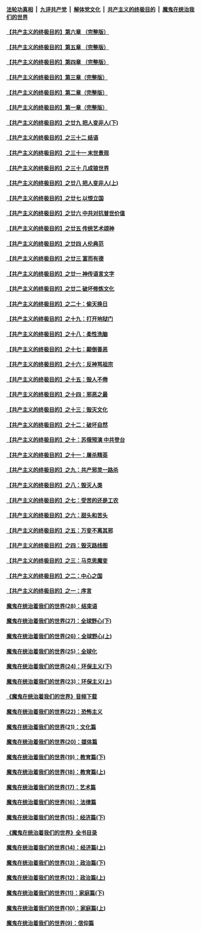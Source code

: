 

####  [法轮功真相](../../../../basic/blob/master/README.md?t=05091801) &nbsp;|&nbsp; [九评共产党](../../../../9ping.md/blob/master/README.md?t=05091801) &nbsp;|&nbsp; [解体党文化](../../../../jtdwh.md/blob/master/README.md?t=05091801)  &nbsp;|&nbsp; [共产主义的终极目的](../../../../gczydzjmd.md/blob/master/README.md?t=05091801) &nbsp;|&nbsp; [魔鬼在统治我们的世界](../../../../mgztzwmdsj.md/blob/master/README.md?t=05091801) 

#### [【共产主义的终极目的】第六章 （完整版）](../pages/nsc422/n11428913.md?t=05091801) 

#### [【共产主义的终极目的】第五章 （完整版）](../pages/nsc422/n11428912.md?t=05091801) 

#### [【共产主义的终极目的】第四章 （完整版）](../pages/nsc422/n11428907.md?t=05091801) 

#### [【共产主义的终极目的】第三章（完整版）](../pages/nsc422/n11428848.md?t=05091801) 

#### [【共产主义的终极目的】第二章（完整版）](../pages/nsc422/n11428831.md?t=05091801) 

#### [【共产主义的终极目的】第一章（完整版）](../pages/nsc422/n11417651.md?t=05091801) 

#### [【共产主义的终极目的】之廿九 把人变非人(下)](../pages/nsc422/n11344140.md?t=05091801) 

#### [【共产主义的终极目的】之三十二 结语](../pages/nsc422/n11360535.md?t=05091801) 

#### [【共产主义的终极目的】之三十一 末世景观](../pages/nsc422/n11351129.md?t=05091801) 

#### [【共产主义的终极目的】之三十 几成狼世界](../pages/nsc422/n11348280.md?t=05091801) 

#### [【共产主义的终极目的】之廿八 把人变非人(上)](../pages/nsc422/n11340492.md?t=05091801) 

#### [【共产主义的终极目的】之廿七 以恨立国](../pages/nsc422/n11336944.md?t=05091801) 

#### [【共产主义的终极目的】之廿六 中共对抗普世价值](../pages/nsc422/n11324785.md?t=05091801) 

#### [【共产主义的终极目的】之廿五 传统艺术颂神](../pages/nsc422/n11296396.md?t=05091801) 

#### [【共产主义的终极目的】之廿四 人伦典范](../pages/nsc422/n11296397.md?t=05091801) 

#### [【共产主义的终极目的】之廿三 富而有德](../pages/nsc422/n11283598.md?t=05091801) 

#### [【共产主义的终极目的】之廿一 神传语言文字](../pages/nsc422/n11263265.md?t=05091801) 

#### [【共产主义的终极目的】之廿二 破坏修炼文化](../pages/nsc422/n11245728.md?t=05091801) 

#### [【共产主义的终极目的】之二十：偷天换日](../pages/nsc422/n11238846.md?t=05091801) 

#### [【共产主义的终极目的】之十九：打开地狱门](../pages/nsc422/n11206376.md?t=05091801) 

#### [【共产主义的终极目的】之十八：柔性洗脑](../pages/nsc422/n11199994.md?t=05091801) 

#### [【共产主义的终极目的】之十七：颠倒善恶](../pages/nsc422/n11179782.md?t=05091801) 

#### [【共产主义的终极目的】之十六：反神骂祖宗](../pages/nsc422/n11166798.md?t=05091801) 

#### [【共产主义的终极目的】之十五：毁人不倦](../pages/nsc422/n11166792.md?t=05091801) 

#### [【共产主义的终极目的】之十四：邪恶之最](../pages/nsc422/n11150249.md?t=05091801) 

#### [【共产主义的终极目的】之十三：毁灭文化](../pages/nsc422/n11135227.md?t=05091801) 

#### [【共产主义的终极目的】之十二：破坏自然](../pages/nsc422/n11135214.md?t=05091801) 

#### [【共产主义的终极目的】之十：苏俄预演 中共登台](../pages/nsc422/n11118424.md?t=05091801) 

#### [【共产主义的终极目的】之十一：屠杀精英](../pages/nsc422/n11118442.md?t=05091801) 

#### [【共产主义的终极目的】之九：共产邪灵一路杀](../pages/nsc422/n11114139.md?t=05091801) 

#### [【共产主义的终极目的】之八：毁灭人类](../pages/nsc422/n11108503.md?t=05091801) 

#### [【共产主义的终极目的】之七：受苦的还是工农](../pages/nsc422/n11101809.md?t=05091801) 

#### [【共产主义的终极目的】之六：甜头和苦头](../pages/nsc422/n11096971.md?t=05091801) 

#### [【共产主义的终极目的】之五：万变不离其邪](../pages/nsc422/n11091285.md?t=05091801) 

#### [【共产主义的终极目的】之四：毁灭路线图](../pages/nsc422/n11086284.md?t=05091801) 

#### [【共产主义的终极目的】之三：马克思魔变](../pages/nsc422/n11061941.md?t=05091801) 

#### [【共产主义的终极目的】之二：中心之国](../pages/nsc422/n11047728.md?t=05091801) 

#### [【共产主义的终极目的】之一：序言](../pages/nsc422/n11086077.md?t=05091801) 

#### [魔鬼在统治着我们的世界(28)：结束语](../pages/nsc422/n10936246.md?t=05091801) 

#### [魔鬼在统治着我们的世界(27)：全球野心(下)](../pages/nsc422/n10928319.md?t=05091801) 

#### [魔鬼在统治着我们的世界(26)：全球野心(上)](../pages/nsc422/n10900318.md?t=05091801) 

#### [魔鬼在统治着我们的世界(25)：全球化](../pages/nsc422/n10788205.md?t=05091801) 

#### [魔鬼在统治着我们的世界(24)：环保主义(下)](../pages/nsc422/n10695307.md?t=05091801) 

#### [魔鬼在统治着我们的世界(23)：环保主义(上)](../pages/nsc422/n10688613.md?t=05091801) 

#### [《魔鬼在统治着我们的世界》音频下载](../pages/nsc422/n10635553.md?t=05091801) 

#### [魔鬼在统治着我们的世界(22)：恐怖主义](../pages/nsc422/n10614727.md?t=05091801) 

#### [魔鬼在统治着我们的世界(21)：文化篇](../pages/nsc422/n10597706.md?t=05091801) 

#### [魔鬼在统治着我们的世界(20)：媒体篇](../pages/nsc422/n10586579.md?t=05091801) 

#### [魔鬼在统治着我们的世界(19)：教育篇(下)](../pages/nsc422/n10564808.md?t=05091801) 

#### [魔鬼在统治着我们的世界(18)：教育篇(上)](../pages/nsc422/n10526970.md?t=05091801) 

#### [魔鬼在统治着我们的世界(17)：艺术篇](../pages/nsc422/n10499093.md?t=05091801) 

#### [魔鬼在统治着我们的世界(16)：法律篇](../pages/nsc422/n10485969.md?t=05091801) 

#### [魔鬼在统治着我们的世界(15)：经济篇(下)](../pages/nsc422/n10469975.md?t=05091801) 

#### [《魔鬼在统治着我们的世界》全书目录](../pages/nsc422/n10464261.md?t=05091801) 

#### [魔鬼在统治着我们的世界(14)：经济篇(上)](../pages/nsc422/n10457370.md?t=05091801) 

#### [魔鬼在统治着我们的世界(13)：政治篇(下)](../pages/nsc422/n10448270.md?t=05091801) 

#### [魔鬼在统治着我们的世界(12)：政治篇(上)](../pages/nsc422/n10444576.md?t=05091801) 

#### [魔鬼在统治着我们的世界(11)：家庭篇(下)](../pages/nsc422/n10440961.md?t=05091801) 

#### [魔鬼在统治着我们的世界(10)：家庭篇(上)](../pages/nsc422/n10435448.md?t=05091801) 

#### [魔鬼在统治着我们的世界(9)：信仰篇](../pages/nsc422/n10432159.md?t=05091801) 

